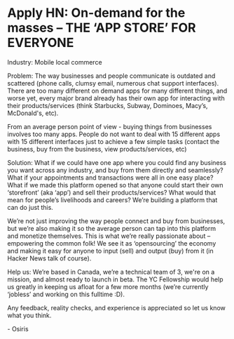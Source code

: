 # Apply HN: On-demand for the masses – THE ‘APP STORE’ FOR EVERYONE

Industry: Mobile local commerce<p>Problem: The way businesses and people communicate is outdated and scattered (phone calls, clumsy email, numerous chat support interfaces). There are too many different on demand apps for many different things, and worse yet, every major brand already has their own app for interacting with their products&#x2F;services (think Starbucks, Subway, Dominoes, Macy’s, McDonald&#x27;s, etc).<p>From an average person point of view - buying things from businesses involves too many apps. People do not want to deal with 15 different apps with 15 different interfaces just to achieve a few simple tasks (contact the business, buy from the business, view products&#x2F;services, etc)<p>Solution: What if we could have one app where you could find any business you want across any industry, and buy from them directly and seamlessly? What if your appointments and transactions were all in one easy place? What if we made this platform opened so that anyone could start their own ‘storefront’ (aka ‘app’) and sell their products&#x2F;services? What would that mean for people’s livelihoods and careers? We’re building a platform that can do just this.<p>We’re not just improving the way people connect and buy from businesses, but we’re also making it so the average person can tap into this platform and monetize themselves. This is what we’re really passionate about – empowering the common folk! We see it as ‘opensourcing’ the economy and making it easy for anyone to input (sell) and output (buy) from it (in Hacker News talk of course).<p>Help us: We’re based in Canada, we’re a technical team of 3, we&#x27;re on a mission, and almost ready to launch in beta. The YC Fellowship would help us greatly in keeping us afloat for a few more months (we’re currently ‘jobless’ and working on this fulltime :D).<p>Any feedback, reality checks, and experience is appreciated so let us know what you think.<p>- Osiris
